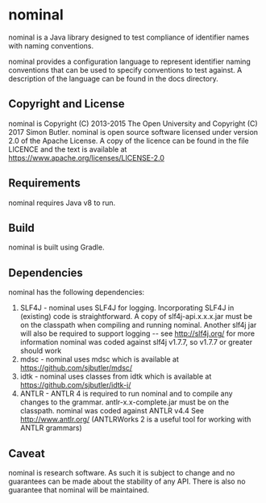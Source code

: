 # nominal

nominal is a Java library designed to test compliance of
identifier names with naming conventions.

nominal provides a configuration language to represent
identifier naming conventions that can be used to specify
conventions to test against. A description of the language
can be found in the docs directory.

## Copyright and License

nominal is Copyright (C) 2013-2015 The Open University and
Copyright (C) 2017 Simon Butler. nominal is open
source software licensed under version 2.0 of the Apache License. 
A copy of the licence can be found in the file LICENCE and the
text is available at https://www.apache.org/licenses/LICENSE-2.0

## Requirements

nominal requires Java v8 to run. 

## Build
nominal is built using Gradle.

## Dependencies

nominal has the following dependencies:
 1. SLF4J - nominal uses SLF4J for logging. Incorporating SLF4J in
    (existing) code is straightforward. A copy of slf4j-api.x.x.x.jar
    must be on the classpath when compiling and running nominal.
    Another slf4j jar will also be required to support logging
    -- see http://slf4j.org/ for more information
    nominal was coded against slf4j v1.7.7, so v1.7.7 or greater
    should work
 2. mdsc - nominal uses mdsc which is available at
    https://github.com/sjbutler/mdsc/
 3. idtk - nominal uses classes from idtk which is available at
    https://github.com/sjbutler/idtk-j/
 4. ANTLR - ANTLR 4 is required to run nominal and to compile any
    changes to the grammar. antlr-x.x-complete.jar must be on
    the classpath. nominal was coded against ANTLR v4.4
    See http://www.antlr.org/
    (ANTLRWorks 2 is a useful tool for working with ANTLR grammars)


## Caveat

nominal is research software. As such it is subject to change and
no guarantees can be made about the stability of any API. There is
also no guarantee that nominal will be maintained.
